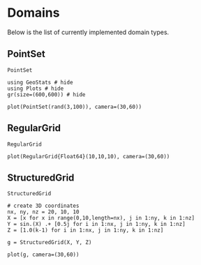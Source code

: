 # Domains

Below is the list of currently implemented domain types.

## PointSet

```@docs
PointSet
```

```@example domains
using GeoStats # hide
using Plots # hide
gr(size=(600,600)) # hide

plot(PointSet(rand(3,100)), camera=(30,60))
```

## RegularGrid

```@docs
RegularGrid
```

```@example domains
plot(RegularGrid{Float64}(10,10,10), camera=(30,60))
```

## StructuredGrid

```@docs
StructuredGrid
```

```@example domains
# create 3D coordinates
nx, ny, nz = 20, 10, 10
X = [x for x in range(0,10,length=nx), j in 1:ny, k in 1:nz]
Y = sin.(X) .+ [0.5j for i in 1:nx, j in 1:ny, k in 1:nz]
Z = [1.0(k-1) for i in 1:nx, j in 1:ny, k in 1:nz]

g = StructuredGrid(X, Y, Z)

plot(g, camera=(30,60))
```
